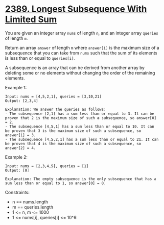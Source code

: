 # [2389. Longest Subsequence With Limited Sum](https://leetcode.com/problems/longest-subsequence-with-limited-sum/description/)

You are given an integer array `nums` of length `n`, and an integer array `queries` of length `m`.

Return an array `answer` of length `m` where `answer[i]` is the maximum size of a subsequence that you can take from `nums` such that the sum of its elements is less than or equal to `queries[i]`.

A subsequence is an array that can be derived from another array by deleting some or no elements without changing the order of the remaining elements.

 

Example 1:

    Input: nums = [4,5,2,1], queries = [3,10,21]
    Output: [2,3,4]

    Explanation: We answer the queries as follows:
    - The subsequence [2,1] has a sum less than or equal to 3. It can be proven that 2 is the maximum size of such a subsequence, so answer[0] = 2.
    - The subsequence [4,5,1] has a sum less than or equal to 10. It can be proven that 3 is the maximum size of such a subsequence, so answer[1] = 3.
    - The subsequence [4,5,2,1] has a sum less than or equal to 21. It can be proven that 4 is the maximum size of such a subsequence, so answer[2] = 4.

Example 2:

    Input: nums = [2,3,4,5], queries = [1]
    Output: [0]
    
    Explanation: The empty subsequence is the only subsequence that has a sum less than or equal to 1, so answer[0] = 0.
 

Constraints:

* n == nums.length
* m == queries.length
* 1 <= n, m <= 1000
* 1 <= nums[i], queries[i] <= 10^6